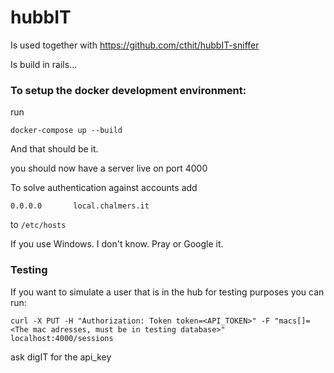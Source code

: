 hubbIT
======
Is used together with https://github.com/cthit/hubbIT-sniffer

Is build in rails...

### To setup the docker development environment:

run
```
docker-compose up --build
```
And that should be it.

you should now have a server live on port 4000

To solve authentication against accounts add

```
0.0.0.0       local.chalmers.it
```
to `/etc/hosts`

If you use Windows. I don't know. Pray or Google it.

### Testing ###
If you want to simulate a user that is in the hub for testing purposes you can run:
```
curl -X PUT -H "Authorization: Token token=<API_TOKEN>" -F "macs[]=<The mac adresses, must be in testing database>" localhost:4000/sessions
```
ask digIT for the api_key
